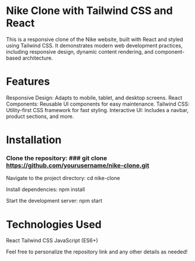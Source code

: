 # Nike Clone with Tailwind CSS and React
This is a responsive clone of the Nike website, built with React and styled using Tailwind CSS. It demonstrates modern web development practices, including responsive design, dynamic content rendering, and component-based architecture.

# Features
Responsive Design: Adapts to mobile, tablet, and desktop screens.
React Components: Reusable UI components for easy maintenance.
Tailwind CSS: Utility-first CSS framework for fast styling.
Interactive UI: Includes a navbar, product sections, and more.

# Installation
### Clone the repository: ###   git clone https://github.com/yourusername/nike-clone.git

Navigate to the project directory:   cd nike-clone

Install dependencies:   npm install

Start the development server:   npm start

# Technologies Used
React
Tailwind CSS
JavaScript (ES6+)

Feel free to personalize the repository link and any other details as needed!
